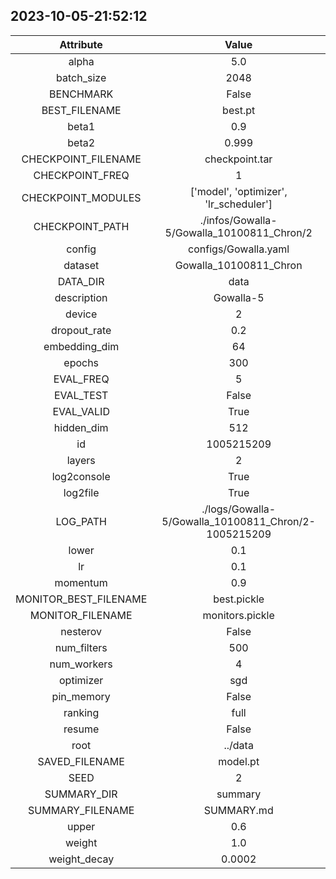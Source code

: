 
## 2023-10-05-21:52:12 


|  Attribute   |   Value   |
| :-------------: | :-----------: |
|  alpha  |   5.0    |
|  batch_size  |   2048    |
|  BENCHMARK  |   False    |
|  BEST_FILENAME  |   best.pt    |
|  beta1  |   0.9    |
|  beta2  |   0.999    |
|  CHECKPOINT_FILENAME  |   checkpoint.tar    |
|  CHECKPOINT_FREQ  |   1    |
|  CHECKPOINT_MODULES  |   ['model', 'optimizer', 'lr_scheduler']    |
|  CHECKPOINT_PATH  |   ./infos/Gowalla-5/Gowalla_10100811_Chron/2    |
|  config  |   configs/Gowalla.yaml    |
|  dataset  |   Gowalla_10100811_Chron    |
|  DATA_DIR  |   data    |
|  description  |   Gowalla-5    |
|  device  |   2    |
|  dropout_rate  |   0.2    |
|  embedding_dim  |   64    |
|  epochs  |   300    |
|  EVAL_FREQ  |   5    |
|  EVAL_TEST  |   False    |
|  EVAL_VALID  |   True    |
|  hidden_dim  |   512    |
|  id  |   1005215209    |
|  layers  |   2    |
|  log2console  |   True    |
|  log2file  |   True    |
|  LOG_PATH  |   ./logs/Gowalla-5/Gowalla_10100811_Chron/2-1005215209    |
|  lower  |   0.1    |
|  lr  |   0.1    |
|  momentum  |   0.9    |
|  MONITOR_BEST_FILENAME  |   best.pickle    |
|  MONITOR_FILENAME  |   monitors.pickle    |
|  nesterov  |   False    |
|  num_filters  |   500    |
|  num_workers  |   4    |
|  optimizer  |   sgd    |
|  pin_memory  |   False    |
|  ranking  |   full    |
|  resume  |   False    |
|  root  |   ../data    |
|  SAVED_FILENAME  |   model.pt    |
|  SEED  |   2    |
|  SUMMARY_DIR  |   summary    |
|  SUMMARY_FILENAME  |   SUMMARY.md    |
|  upper  |   0.6    |
|  weight  |   1.0    |
|  weight_decay  |   0.0002    |

